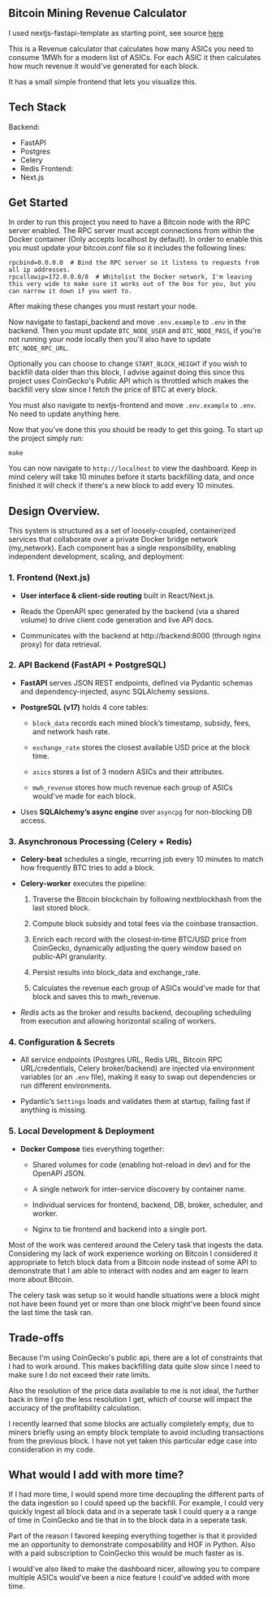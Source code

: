 ## Bitcoin Mining Revenue Calculator

I used nextjs-fastapi-template as starting point, see source [here](https://github.com/vintasoftware/nextjs-fastapi-template/)

This is a Revenue calculator that calculates how many ASICs you need to consume 1MWh for a modern list of ASICs. For each ASIC it then calculates how much revenue it would've generated for each block.

It has a small simple frontend that lets you visualize this.


## Tech Stack
Backend:
 - FastAPI
 - Postgres
 - Celery
 - Redis
Frontend:
 - Next.js

## Get Started

In order to run this project you need to have a Bitcoin node with the RPC server enabled. The RPC server must accept connections from within the Docker container (Only accepts localhost by default). In order to enable this you must update your bitcoin.conf file so it includes the following lines:

```
rpcbind=0.0.0.0  # Bind the RPC server so it listens to requests from all ip addresses.
rpcallowip=172.0.0.0/8  # Whitelist the Docker network, I'm leaving this very wide to make sure it works out of the box for you, but you can narrow it down if you want to.

```

After making these changes you must restart your node.

Now navigate to fastapi_backend and move `.env.example` to `.env` in the backend. Then you must update `BTC_NODE_USER` and `BTC_NODE_PASS`, if you're not running your node locally then you'll also have to update `BTC_NODE_RPC_URL`.

Optionally you can choose to change `START_BLOCK_HEIGHT` if you wish to backfill data older than this block, I advise against doing this since this project uses CoinGecko's Public API which is throttled which makes the backfill very slow since I fetch the price of BTC at every block.

You must also navigate to nextjs-frontend and move `.env.example` to `.env`. No need to update anything here.

Now that you've done this you should be ready to get this going. To start up the project simply run:

`make`

You can now navigate to `http://localhost` to view the dashboard. Keep in mind celery will take 10 minutes before it starts backfilling data, and once finished it will check if there's a new block to add every 10 minutes.

## Design Overview.

This system is structured as a set of loosely-coupled, containerized services that collaborate over a private Docker bridge network (my_network). Each component has a single responsibility, enabling independent development, scaling, and deployment:

### 1. Frontend (Next.js)

 - **User interface & client-side routing** built in React/Next.js.

 - Reads the OpenAPI spec generated by the backend (via a shared volume) to drive client code generation and live API docs.

 - Communicates with the backend at http://backend:8000 (through nginx proxy) for data retrieval.

### 2. API Backend (FastAPI + PostgreSQL)

 - **FastAPI** serves JSON REST endpoints, defined via Pydantic schemas and dependency-injected, async SQLAlchemy sessions.

 - **PostgreSQL (v17)** holds 4 core tables:

   - `block_data` records each mined block’s timestamp, subsidy, fees, and network hash rate.

   - `exchange_rate` stores the closest available USD price at the block time.

   - `asics` stores a list of 3 modern ASICs and their attributes.

   - `mwh_revenue` stores how much revenue each group of ASICs would've made for each block.

 - Uses **SQLAlchemy’s async engine** over `asyncpg` for non-blocking DB access.

### 3. Asynchronous Processing (Celery + Redis)

 - **Celery-beat** schedules a single, recurring job every 10 minutes to match how frequently BTC tries to add a block.

 - **Celery-worker** executes the pipeline:

   1. Traverse the Bitcoin blockchain by following nextblockhash from the last stored block.

   2. Compute block subsidy and total fees via the coinbase transaction.

   3. Enrich each record with the closest‐in‐time BTC/USD price from CoinGecko, dynamically adjusting the query window based on public‐API granularity.

   4. Persist results into block_data and exchange_rate.

   5. Calculates the revenue each group of ASICs would've made for that block and saves this to mwh_revenue.

 - *Redis* acts as the broker and results backend, decoupling scheduling from execution and allowing horizontal scaling of workers.

### 4. Configuration & Secrets

 - All service endpoints (Postgres URL, Redis URL, Bitcoin RPC URL/credentials, Celery broker/backend) are injected via environment variables (or an `.env` file), making it easy to swap out dependencies or run different environments.

 - Pydantic’s `Settings` loads and validates them at startup, failing fast if anything is missing.

### 5. Local Development & Deployment

 - **Docker Compose** ties everything together:

   - Shared volumes for code (enabling hot-reload in dev) and for the OpenAPI JSON.

   - A single network for inter-service discovery by container name.

   - Individual services for frontend, backend, DB, broker, scheduler, and worker.

   - Nginx to tie frontend and backend into a single port.

Most of the work was centered around the Celery task that ingests the data. Considering my lack of work experience working on Bitcoin I considered it appropriate to fetch block data from a Bitcoin node instead of some API to demonstrate that I am able to interact with nodes and am eager to learn more about Bitcoin.

The celery task was setup so it would handle situations were a block might not have been found yet or more than one block might've been found since the last time the task ran.

## Trade-offs

Because I'm using CoinGecko's public api, there are a lot of constraints that I had to work around. This makes backfilling data quite slow since I need to make sure I do not exceed their rate limits.

Also the resolution of the price data available to me is not ideal, the further back in time I go the less resolution I get, which of course will impact the accuracy of the profitability calculation.

I recently learned that some blocks are actually completely empty, due to miners briefly using an empty block template to avoid including transactions from the previous block. I have not yet taken this particular edge case into consideration in my code.

## What would I add with more time?

If I had more time, I would spend more time decoupling the different parts of the data ingestion so I could speed up the backfill. For example, I could very quickly ingest all block data and in a seperate task I could query a a range of time in CoinGecko and tie that in to the block data in a seperate task.

Part of the reason I favored keeping everything together is that it provided me an opportunity to demonstrate composability and HOF in Python. Also with a paid subscription to CoinGecko this would be much faster as is.

I would've also liked to make the dashboard nicer, allowing you to compare multiple ASICs would've been a nice feature I could've added with more time.